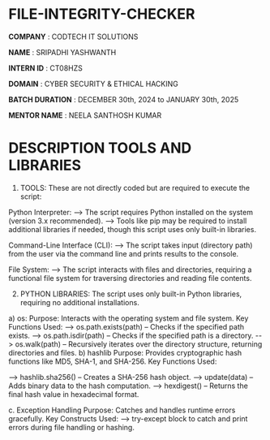 # FILE-INTEGRITY-CHECKER

**COMPANY**    : CODTECH IT SOLUTIONS

**NAME**       : SRIPADHI YASHWANTH

**INTERN ID**  : CT08HZS

**DOMAIN**     : CYBER SECURITY & ETHICAL HACKING

**BATCH DURATION**  : DECEMBER 30th, 2024 to JANUARY 30th, 2025

**MENTOR NAME**  : NEELA SANTHOSH KUMAR


#  DESCRIPTION TOOLS AND LIBRARIES 

1. TOOLS:
These are not directly coded but are required to execute the script:

Python Interpreter:
-->  The script requires Python installed on the system (version 3.x recommended).
-->  Tools like pip may be required to install additional libraries if needed, though this script uses only built-in libraries.

Command-Line Interface (CLI):
-->  The script takes input (directory path) from the user via the command line and prints results to the console.

File System:
-->  The script interacts with files and directories, requiring a functional file system for traversing directories and reading file contents.

2. PYTHON LIBRARIES:
The script uses only built-in Python libraries, requiring no additional installations.

a)  os:
Purpose: Interacts with the operating system and file system.
Key Functions Used:
-->  os.path.exists(path) – Checks if the specified path exists.
-->  os.path.isdir(path) – Checks if the specified path is a directory.
-->  os.walk(path) – Recursively iterates over the directory structure, returning directories and files.
b)  hashlib
Purpose: Provides cryptographic hash functions like MD5, SHA-1, and SHA-256.
Key Functions Used:

-->  hashlib.sha256() – Creates a SHA-256 hash object.
-->  update(data) – Adds binary data to the hash computation.
-->  hexdigest() – Returns the final hash value in hexadecimal format.

c. Exception Handling
Purpose: Catches and handles runtime errors gracefully.
Key Constructs Used:
-->  try-except block to catch and print errors during file handling or hashing.








